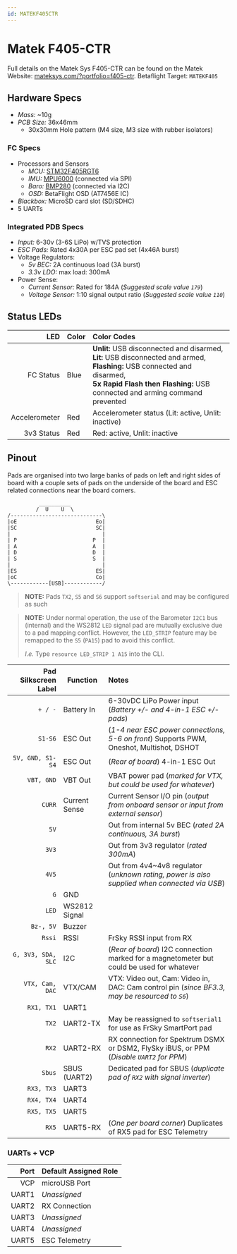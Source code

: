 ```yaml
---
id: MATEKF405CTR
---
```


# Matek F405-CTR

Full details on the Matek Sys F405-CTR can be found on the Matek Website: [mateksys.com/?portfolio=f405-ctr](http://www.mateksys.com/?portfolio=f405-ctr). Betaflight Target: `MATEKF405`

## Hardware Specs

- _Mass:_ ~10g
- _PCB Size:_ 36x46mm
  - 30x30mm Hole pattern (M4 size, M3 size with rubber isolators)

### FC Specs

- Processors and Sensors
  - _MCU:_ [STM32F405RGT6](http://www.st.com/content/ccc/resource/technical/document/datasheet/ef/92/76/6d/bb/c2/4f/f7/DM00037051.pdf/files/DM00037051.pdf/jcr:content/translations/en.DM00037051.pdf)
  - _IMU:_ [MPU6000](https://www.invensense.com/wp-content/uploads/2015/02/MPU-6000-Datasheet1.pdf) (connected via SPI)
  - _Baro:_ [BMP280](https://ae-bst.resource.bosch.com/media/_tech/media/datasheets/BST-BMP280-DS001-19.pdf) (connected via I2C)
  - _OSD:_ BetaFlight OSD (AT7456E IC)
- _Blackbox:_ MicroSD card slot (SD/SDHC)
- 5 UARTs

### Integrated PDB Specs

- _Input:_ 6-30v (3-6S LiPo) w/TVS protection
- _ESC Pads:_ Rated 4x30A per ESC pad set (4x46A burst)
- Voltage Regulators:
  - _5v BEC:_ 2A continuous load (3A burst)
  - _3.3v LDO:_ max load: 300mA
- Power Sense:
  - _Current Sensor:_ Rated for 184A (_Suggested scale value `179`_)
  - _Voltage Sensor:_ 1:10 signal output ratio (_Suggested scale value `110`_)

## Status LEDs

|           LED | Color | Color Codes                                                                                                                                                                                                             |
| ------------: | ----- | :---------------------------------------------------------------------------------------------------------------------------------------------------------------------------------------------------------------------- |
|     FC Status | Blue  | **Unlit:** USB disconnected and disarmed, <br/> **Lit:** USB disconnected and armed, <br/> **Flashing:** USB connected and disarmed, <br/> **5x Rapid Flash then Flashing:** USB connected and arming command prevented |
| Accelerometer | Red   | Accelerometer status (Lit: active, Unlit: inactive)                                                                                                                                                                     |
|    3v3 Status | Red   | Red: active, Unlit: inactive                                                                                                                                                                                            |

## Pinout

Pads are organised into two large banks of pads on left and right sides of board with a couple sets of pads on the underside of the board and ESC related connections near the board corners.

```
          __________
         /  U    U  \
/-----------------------------\
|oE                         Eo|
|SC                         SC|
|                             |
| P                        P  |
| A                        A  |
| D                        D  |
| S                        S  |
|                             |
|ES                         ES|
|oC                         Co|
\------------[USB]------------/
```

> **NOTE:** Pads `TX2`, `S5` and `S6` support `softserial` and may be configured as such

> **NOTE:** Under normal operation, the use of the Barometer `I2C1` bus (internal) and the WS2812 `LED` signal pad are mutually exclusive due to a pad mapping conflict. However, the `LED_STRIP` feature may be remapped to the `S5` (`PA15`) pad to avoid this conflict.
>
> _I.e._ Type `resource LED_STRIP 1 A15` into the CLI.

| Pad Silkscreen Label | Function      | Notes                                                                                         |
| -------------------: | ------------- | :-------------------------------------------------------------------------------------------- |
|              `+ / -` | Battery In    | 6-30vDC LiPo Power input (_Battery +/- and 4-in-1 ESC +/- pads_)                              |
|              `S1-S6` | ESC Out       | (_1-4 near ESC power connections, 5-6 on front_) Supports PWM, Oneshot, Multishot, DSHOT      |
|     `5V, GND, S1-S4` | ESC Out       | (_Rear of board_) 4-in-1 ESC Out                                                              |
|           `VBT, GND` | VBT Out       | VBAT power pad (_marked for VTX, but could be used for whatever_)                             |
|               `CURR` | Current Sense | Current Sensor I/O pin (_output from onboard sensor or input from external sensor_)           |
|                 `5V` |               | Out from internal 5v BEC (_rated 2A continuous, 3A burst_)                                    |
|                `3V3` |               | Out from 3v3 regulator (_rated 300mA_)                                                        |
|                `4V5` |               | Out from 4v4~4v8 regulator (_unknown rating, power is also supplied when connected via USB_)  |
|                  `G` | GND           |                                                                                               |
|                `LED` | WS2812 Signal |                                                                                               |
|            `Bz-, 5V` | Buzzer        |                                                                                               |
|               `Rssi` | RSSI          | FrSky RSSI input from RX                                                                      |
|   `G, 3V3, SDA, SLC` | I2C           | (_Rear of board_) I2C connection marked for a magnetometer but could be used for whatever     |
|      `VTX, Cam, DAC` | VTX/CAM       | VTX: Video out, Cam: Video in, DAC: Cam control pin (_since BF3.3, may be resourced to `S6`_) |
|           `RX1, TX1` | UART1         |                                                                                               |
|                `TX2` | UART2-TX      | May be reassigned to `softserial1` for use as FrSky SmartPort pad                             |
|                `RX2` | UART2-RX      | RX connection for Spektrum DSMX or DSM2, FlySky iBUS, or PPM (_Disable `UART2` for PPM_)      |
|               `Sbus` | SBUS (UART2)  | Dedicated pad for SBUS (_duplicate pad of `RX2` with signal inverter_)                        |
|           `RX3, TX3` | UART3         |                                                                                               |
|           `RX4, TX4` | UART4         |                                                                                               |
|           `RX5, TX5` | UART5         |                                                                                               |
|                `RX5` | UART5-RX      | (_One per board corner_) Duplicates of RX5 pad for ESC Telemetry                              |

### UARTs + VCP

|  Port | Default Assigned Role |
| ----: | --------------------- |
|   VCP | microUSB Port         |
| UART1 | _Unassigned_          |
| UART2 | RX Connection         |
| UART3 | _Unassigned_          |
| UART4 | _Unassigned_          |
| UART5 | ESC Telemetry         |
